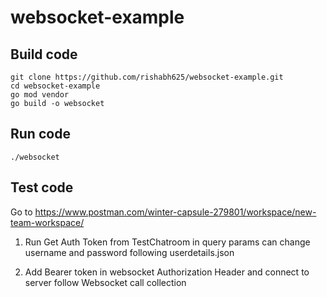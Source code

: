 # websocket-example

## Build code
```
git clone https://github.com/rishabh625/websocket-example.git
cd websocket-example
go mod vendor
go build -o websocket
```
## Run code
```
./websocket
```

## Test code
Go to https://www.postman.com/winter-capsule-279801/workspace/new-team-workspace/
1) Run Get Auth Token from TestChatroom
    in query params can change username and password following userdetails.json

2) Add Bearer token in websocket Authorization Header and connect to server
follow Websocket call collection